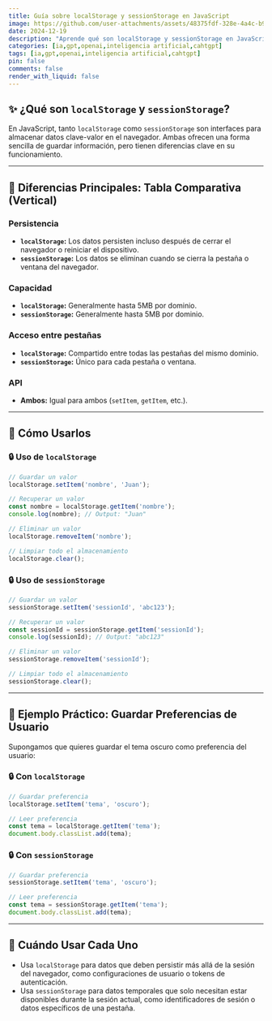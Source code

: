 ```yaml
---
title: Guía sobre localStorage y sessionStorage en JavaScript
image: https://github.com/user-attachments/assets/48375fdf-328e-4a4c-b9c4-edbc96ac0007
date: 2024-12-19
description: "Aprende qué son localStorage y sessionStorage en JavaScript, sus diferencias principales, ejemplos prácticos de uso y cuándo elegir cada uno para almacenar datos en el navegador."
categories: [ia,gpt,openai,inteligencia artificial,cahtgpt]
tags: [ia,gpt,openai,inteligencia artificial,cahtgpt]
pin: false
comments: false
render_with_liquid: false
---
```


## ✨ ¿Qué son `localStorage` y `sessionStorage`?

En JavaScript, tanto `localStorage` como `sessionStorage` son interfaces para almacenar datos clave-valor en el navegador. Ambas ofrecen una forma sencilla de guardar información, pero tienen diferencias clave en su funcionamiento.

---

## 🔎 Diferencias Principales: Tabla Comparativa (Vertical)

### Persistencia
- **`localStorage`:** Los datos persisten incluso después de cerrar el navegador o reiniciar el dispositivo.
- **`sessionStorage`:** Los datos se eliminan cuando se cierra la pestaña o ventana del navegador.

### Capacidad
- **`localStorage`:** Generalmente hasta 5MB por dominio.
- **`sessionStorage`:** Generalmente hasta 5MB por dominio.

### Acceso entre pestañas
- **`localStorage`:** Compartido entre todas las pestañas del mismo dominio.
- **`sessionStorage`:** Único para cada pestaña o ventana.

### API
- **Ambos:** Igual para ambos (`setItem`, `getItem`, etc.).

---

## 🔄 Cómo Usarlos

### 🔒 Uso de `localStorage`

```javascript
// Guardar un valor
localStorage.setItem('nombre', 'Juan');

// Recuperar un valor
const nombre = localStorage.getItem('nombre');
console.log(nombre); // Output: "Juan"

// Eliminar un valor
localStorage.removeItem('nombre');

// Limpiar todo el almacenamiento
localStorage.clear();
```

### 🔒 Uso de `sessionStorage`

```javascript
// Guardar un valor
sessionStorage.setItem('sessionId', 'abc123');

// Recuperar un valor
const sessionId = sessionStorage.getItem('sessionId');
console.log(sessionId); // Output: "abc123"

// Eliminar un valor
sessionStorage.removeItem('sessionId');

// Limpiar todo el almacenamiento
sessionStorage.clear();
```

---

## 🔨 Ejemplo Práctico: Guardar Preferencias de Usuario

Supongamos que quieres guardar el tema oscuro como preferencia del usuario:

### 🔒 Con `localStorage`

```javascript
// Guardar preferencia
localStorage.setItem('tema', 'oscuro');

// Leer preferencia
const tema = localStorage.getItem('tema');
document.body.classList.add(tema);
```

### 🔒 Con `sessionStorage`

```javascript
// Guardar preferencia
sessionStorage.setItem('tema', 'oscuro');

// Leer preferencia
const tema = sessionStorage.getItem('tema');
document.body.classList.add(tema);
```

---

## 🔧 Cuándo Usar Cada Uno

- Usa `localStorage` para datos que deben persistir más allá de la sesión del navegador, como configuraciones de usuario o tokens de autenticación.
- Usa `sessionStorage` para datos temporales que solo necesitan estar disponibles durante la sesión actual, como identificadores de sesión o datos específicos de una pestaña.

<script type="application/ld+json">
{
  "@context": "https://schema.org",
  "@type": "FAQPage",
  "mainEntity": [
    {
      "@type": "Question",
      "name": "¿Qué es localStorage en JavaScript?",
      "acceptedAnswer": {
        "@type": "Answer",
        "text": "localStorage es una forma de almacenamiento web que guarda datos de forma persistente en el navegador, incluso después de cerrar la pestaña o el navegador."
      }
    },
    {
      "@type": "Question",
      "name": "¿Qué es sessionStorage en JavaScript?",
      "acceptedAnswer": {
        "@type": "Answer",
        "text": "sessionStorage es similar a localStorage, pero sus datos se eliminan automáticamente cuando se cierra la pestaña o ventana del navegador."
      }
    },
    {
      "@type": "Question",
      "name": "¿Cuál es la diferencia entre localStorage y sessionStorage?",
      "acceptedAnswer": {
        "@type": "Answer",
        "text": "La diferencia principal es la duración de los datos: localStorage mantiene los datos de manera indefinida (hasta que se borren manualmente), mientras que sessionStorage los elimina al cerrar la pestaña o ventana."
      }
    }
  ]
}
</script>
